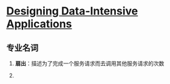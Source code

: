 # [Designing Data-Intensive Applications](./ddia/SUMMARY.md)

## 专业名词

1. **扇出**：描述为了完成一个服务请求而去调用其他服务请求的次数

2. 

